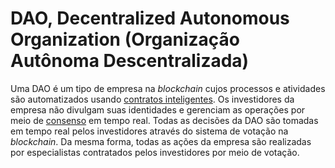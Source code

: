 # DAO, Decentralized Autonomous Organization (Organização Autônoma Descentralizada)

Uma DAO é um tipo de empresa na _blockchain_ cujos processos e atividades são automatizados usando [contratos inteligentes](Contrato%20Inteligente.md). Os investidores da empresa não divulgam suas identidades e gerenciam as operações por meio de [consenso](Consenso.md) em tempo real. Todas as decisões da DAO são tomadas em tempo real pelos investidores através do sistema de votação na _blockchain_. Da mesma forma, todas as ações da empresa são realizadas por especialistas contratados pelos investidores por meio de votação.
